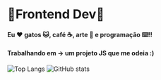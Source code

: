 # 🌟Frontend Dev🌟
#### Eu ❤️ gatos 🐱, café ☕, arte 🎨 e programação ⌨️!!
#### Trabalhando em -> um projeto JS que me odeia :)
 ![Top Langs](https://github-readme-stats.vercel.app/api/top-langs/?username=CharalambosIoannou&theme=radical)
  ![GitHub stats](https://github-readme-stats.vercel.app/api?username=lalinha123&show_icons=true&theme=radical)



